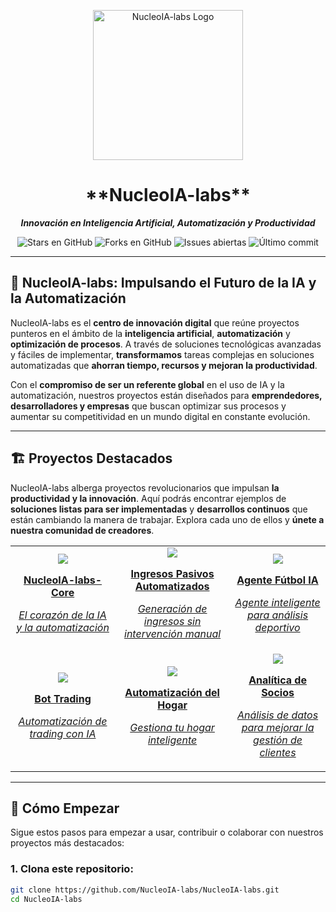<!--
────────────────────────────────────────────────────────────────────────────────────
⚠️ IMPORTANTE:  
  - Este archivo debe guardarse en un repositorio llamado exactamente “NucleoIA-labs”  
    dentro de tu cuenta/organización “NucleoIA-labs”.  
  - GitHub mostrará este contenido como portada principal de la organización.
────────────────────────────────────────────────────────────────────────────────────
-->

<p align="center">
  <img src="https://raw.githubusercontent.com/NucleoIA-labs/NucleoIA-labs/main/assets/logo-nucleoia.png" alt="NucleoIA-labs Logo" width="240" />
</p>

<h1 align="center">**NucleoIA-labs**</h1>
<p align="center"><em><strong>Innovación en Inteligencia Artificial, Automatización y Productividad</strong></em></p>

<div align="center">
  <img src="https://img.shields.io/github/stars/NucleoIA-labs/NucleoIA-labs?style=plastic&logo=github" alt="Stars en GitHub"/>
  <img src="https://img.shields.io/github/forks/NucleoIA-labs/NucleoIA-labs?style=plastic&logo=github" alt="Forks en GitHub"/>
  <img src="https://img.shields.io/github/issues/NucleoIA-labs/NucleoIA-labs?style=plastic&logo=github" alt="Issues abiertas"/>
  <img src="https://img.shields.io/github/last-commit/NucleoIA-labs/NucleoIA-labs?style=plastic" alt="Último commit"/>
</div>

---

## 🚀 **NucleoIA-labs**: Impulsando el Futuro de la IA y la Automatización

NucleoIA-labs es el **centro de innovación digital** que reúne proyectos punteros en el ámbito de la **inteligencia artificial**, **automatización** y **optimización de procesos**. A través de soluciones tecnológicas avanzadas y fáciles de implementar, **transformamos** tareas complejas en soluciones automatizadas que **ahorran tiempo, recursos y mejoran la productividad**.

Con el **compromiso de ser un referente global** en el uso de IA y la automatización, nuestros proyectos están diseñados para **emprendedores, desarrolladores y empresas** que buscan optimizar sus procesos y aumentar su competitividad en un mundo digital en constante evolución.

---

## 🏗️ **Proyectos Destacados**

NucleoIA-labs alberga proyectos revolucionarios que impulsan **la productividad y la innovación**. Aquí podrás encontrar ejemplos de **soluciones listas para ser implementadas** y **desarrollos continuos** que están cambiando la manera de trabajar. Explora cada uno de ellos y **únete a nuestra comunidad de creadores**.

<div align="center">
  <table>
    <tr>
      <td align="center">
        <a href="https://github.com/NucleoIA-labs/NucleoIA-labs-Core">
          <img src="https://img.shields.io/badge/CORE-Paquete%20Base-blue?logo=python&style=for-the-badge" />
          <p><strong>NucleoIA-labs-Core</strong></p>
          <p><em>El corazón de la IA y la automatización</em></p>
        </a>
      </td>
      <td align="center">
        <a href="https://github.com/NucleoIA-labs/ingresos-pasivos-automatizados">
          <img src="https://img.shields.io/badge/Automatizaci%C3%B3n-Ingresos%20Pasivos-green?logo=fastapi&style=for-the-badge" />
          <p><strong>Ingresos Pasivos Automatizados</strong></p>
          <p><em>Generación de ingresos sin intervención manual</em></p>
        </a>
      </td>
      <td align="center">
        <a href="https://github.com/NucleoIA-labs/agente-futbol-ia">
          <img src="https://img.shields.io/badge/Agente%20F%C3%BAtbol-IA-yellow?logo=pytorch&style=for-the-badge" />
          <p><strong>Agente Fútbol IA</strong></p>
          <p><em>Agente inteligente para análisis deportivo</em></p>
        </a>
      </td>
    </tr>
    <tr>
      <td align="center">
        <a href="https://github.com/NucleoIA-labs/bot-trading">
          <img src="https://img.shields.io/badge/Trading-Bot%20Automatizado-red?logo=binance&style=for-the-badge" />
          <p><strong>Bot Trading</strong></p>
          <p><em>Automatización de trading con IA</em></p>
        </a>
      </td>
      <td align="center">
        <a href="https://github.com/NucleoIA-labs/home-automation">
          <img src="https://img.shields.io/badge/Home%20Automation-IoT-purple?logo=homeassistant&style=for-the-badge" />
          <p><strong>Automatización del Hogar</strong></p>
          <p><em>Gestiona tu hogar inteligente</em></p>
        </a>
      </td>
      <td align="center">
        <a href="https://github.com/NucleoIA-labs/datos-socios">
          <img src="https://img.shields.io/badge/An%C3%A1lisis%20Datos-R%20%2B%20Python-blue?logo=python&style=for-the-badge" />
          <p><strong>Analítica de Socios</strong></p>
          <p><em>Análisis de datos para mejorar la gestión de clientes</em></p>
        </a>
      </td>
    </tr>
  </table>
</div>

---

## 🔧 **Cómo Empezar**

Sigue estos pasos para empezar a usar, contribuir o colaborar con nuestros proyectos más destacados:

### 1. Clona este repositorio:

```bash
git clone https://github.com/NucleoIA-labs/NucleoIA-labs.git
cd NucleoIA-labs


